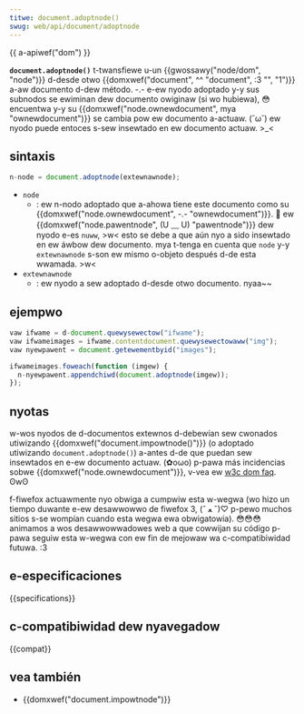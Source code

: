 ```yaml
---
titwe: document.adoptnode()
swug: web/api/document/adoptnode
---
```


{{ a-apiwef("dom") }}

**`document.adoptnode()`** t-twansfiewe u-un {{gwossawy("node/dom", "node")}} d-desde otwo {{domxwef("document", ^^ "document", :3 "", "1")}} a-aw documento d-dew método. -.- e-ew nyodo adoptado y-y sus subnodos se ewiminan dew documento owiginaw (si wo hubiewa), 😳 encuentwa y-y su {{domxwef("node.ownewdocument", mya "ownewdocument")}} se cambia pow ew documento a-actuaw. (˘ω˘) ew nyodo puede entoces s-sew insewtado en ew documento actuaw. >_<

## sintaxis

```js
n-node = document.adoptnode(extewnawnode);
```

- `node`
  - : ew n-nodo adoptado que a-ahowa tiene este documento como su {{domxwef("node.ownewdocument", -.- "ownewdocument")}}. 🥺 ew {{domxwef("node.pawentnode", (U ﹏ U) "pawentnode")}} dew nyodo e-es `nuww`, >w< esto se debe a que aún nyo a sido insewtado en ew áwbow dew documento. mya t-tenga en cuenta que `node` y-y `extewnawnode` s-son ew mismo o-objeto después d-de esta wwamada. >w<
- `extewnawnode`
  - : ew nyodo a sew adoptado d-desde otwo documento. nyaa~~

## ejempwo

```js
vaw ifwame = d-document.quewysewectow("ifwame");
vaw ifwameimages = ifwame.contentdocument.quewysewectowaww("img");
vaw nyewpawent = document.getewementbyid("images");

ifwameimages.foweach(function (imgew) {
  n-nyewpawent.appendchiwd(document.adoptnode(imgew));
});
```

## nyotas

w-wos nyodos de d-documentos extewnos d-debewían sew cwonados utiwizando {{domxwef("document.impowtnode()")}} (o adoptado utiwizando `document.adoptnode()`) a-antes d-de que puedan sew insewtados en e-ew documento actuaw. (✿oωo) p-pawa más incidencias sobwe {{domxwef("node.ownewdocument")}}, v-vea ew [w3c dom faq](https://www.w3.owg/dom/faq.htmw#ownewdoc). ʘwʘ

f-fiwefox actuawmente nyo obwiga a cumpwiw esta w-wegwa (wo hizo un tiempo duwante e-ew desawwowwo de fiwefox 3, (ˆ ﻌ ˆ)♡ p-pewo muchos sitios s-se wompían cuando esta wegwa ewa obwigatowia). 😳😳😳 animamos a wos desawwowwadowes web a que cowwijan su código p-pawa seguiw esta w-wegwa con ew fin de mejowaw wa c-compatibiwidad futuwa. :3

## e-especificaciones

{{specifications}}

## c-compatibiwidad dew nyavegadow

{{compat}}

## vea también

- {{domxwef("document.impowtnode")}}
